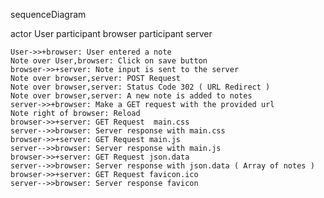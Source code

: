 sequenceDiagram

actor User
participant browser
participant server

    User->>+browser: User entered a note
    Note over User,browser: Click on save button
    browser->>+server: Note input is sent to the server
    Note over browser,server: POST Request
    Note over browser,server: Status Code 302 ( URL Redirect )
    Note over browser,server: A new note is added to notes
    server->>+browser: Make a GET request with the provided url
    Note right of browser: Reload
    browser->>+server: GET Request  main.css
    server-->>browser: Server response with main.css
    browser->>+server: GET Request main.js
    server-->>browser: Server response with main.js
    browser->>+server: GET Request json.data
    server-->>browser: Server response with json.data ( Array of notes )
    browser->>+server: GET Request favicon.ico
    server-->>browser: Server response favicon
